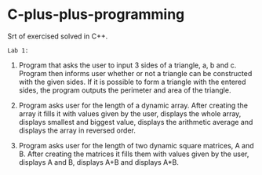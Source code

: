 # C-plus-plus-programming
Srt of exercised solved in C++.

    Lab 1:
  1) Program that asks the user to input 3 sides of a triangle, a, b and c. Program then informs user whether or not a triangle can be constructed with the given sides. If it is possible to form a triangle with the entered sides, the program outputs the perimeter and area of the triangle.
  
  2) Program asks user for the length of a dynamic array. After creating the array it fills it with values given by the user, displays the whole array, displays smallest and biggest value, displays the arithmetic average and displays the array in reversed order.
    
  2) Program asks user for the length of two dynamic square matrices, A and B. After creating the matrices it fills them with values given by the user, displays A and B, displays A+B and displays A*B.
